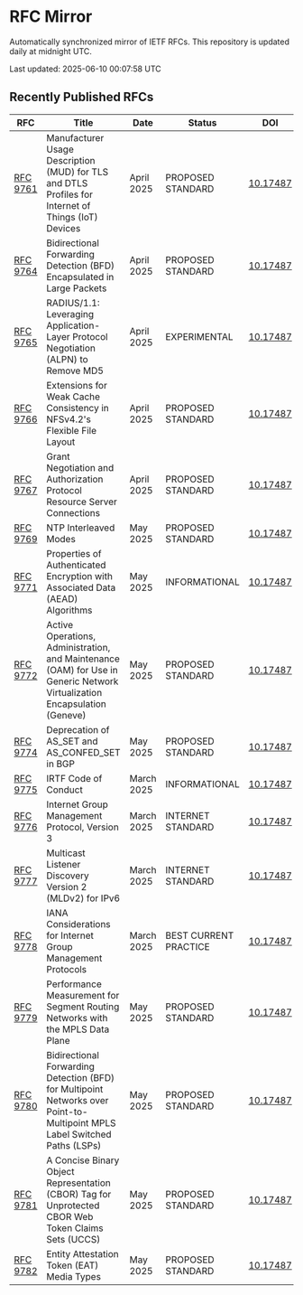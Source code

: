 # RFC Mirror

Automatically synchronized mirror of IETF RFCs. This repository is updated daily at midnight UTC.

Last updated: 2025-06-10 00:07:58 UTC

## Recently Published RFCs

| RFC | Title | Date | Status | DOI |
|-----|-------|------|--------|-----|
| [RFC 9761](rfcs/rfc9761.txt) | Manufacturer Usage Description (MUD) for TLS and DTLS Profiles for Internet of Things (IoT) Devices | April 2025 | PROPOSED STANDARD | [10.17487](https://doi.org/10.17487/RFC9761) |
| [RFC 9764](rfcs/rfc9764.txt) | Bidirectional Forwarding Detection (BFD) Encapsulated in Large Packets | April 2025 | PROPOSED STANDARD | [10.17487](https://doi.org/10.17487/RFC9764) |
| [RFC 9765](rfcs/rfc9765.txt) | RADIUS/1.1: Leveraging Application-Layer Protocol Negotiation (ALPN) to Remove MD5 | April 2025 | EXPERIMENTAL | [10.17487](https://doi.org/10.17487/RFC9765) |
| [RFC 9766](rfcs/rfc9766.txt) | Extensions for Weak Cache Consistency in NFSv4.2's Flexible File Layout | April 2025 | PROPOSED STANDARD | [10.17487](https://doi.org/10.17487/RFC9766) |
| [RFC 9767](rfcs/rfc9767.txt) | Grant Negotiation and Authorization Protocol Resource Server Connections | April 2025 | PROPOSED STANDARD | [10.17487](https://doi.org/10.17487/RFC9767) |
| [RFC 9769](rfcs/rfc9769.txt) | NTP Interleaved Modes | May 2025 | PROPOSED STANDARD | [10.17487](https://doi.org/10.17487/RFC9769) |
| [RFC 9771](rfcs/rfc9771.txt) | Properties of Authenticated Encryption with Associated Data (AEAD) Algorithms | May 2025 | INFORMATIONAL | [10.17487](https://doi.org/10.17487/RFC9771) |
| [RFC 9772](rfcs/rfc9772.txt) | Active Operations, Administration, and Maintenance (OAM) for Use in Generic Network Virtualization Encapsulation (Geneve) | May 2025 | PROPOSED STANDARD | [10.17487](https://doi.org/10.17487/RFC9772) |
| [RFC 9774](rfcs/rfc9774.txt) | Deprecation of AS_SET and AS_CONFED_SET in BGP | May 2025 | PROPOSED STANDARD | [10.17487](https://doi.org/10.17487/RFC9774) |
| [RFC 9775](rfcs/rfc9775.txt) | IRTF Code of Conduct | March 2025 | INFORMATIONAL | [10.17487](https://doi.org/10.17487/RFC9775) |
| [RFC 9776](rfcs/rfc9776.txt) | Internet Group Management Protocol, Version 3 | March 2025 | INTERNET STANDARD | [10.17487](https://doi.org/10.17487/RFC9776) |
| [RFC 9777](rfcs/rfc9777.txt) | Multicast Listener Discovery Version 2 (MLDv2) for IPv6 | March 2025 | INTERNET STANDARD | [10.17487](https://doi.org/10.17487/RFC9777) |
| [RFC 9778](rfcs/rfc9778.txt) | IANA Considerations for Internet Group Management Protocols | March 2025 | BEST CURRENT PRACTICE | [10.17487](https://doi.org/10.17487/RFC9778) |
| [RFC 9779](rfcs/rfc9779.txt) | Performance Measurement for Segment Routing Networks with the MPLS Data Plane | May 2025 | PROPOSED STANDARD | [10.17487](https://doi.org/10.17487/RFC9779) |
| [RFC 9780](rfcs/rfc9780.txt) | Bidirectional Forwarding Detection (BFD) for Multipoint Networks over Point-to-Multipoint MPLS Label Switched Paths (LSPs) | May 2025 | PROPOSED STANDARD | [10.17487](https://doi.org/10.17487/RFC9780) |
| [RFC 9781](rfcs/rfc9781.txt) | A Concise Binary Object Representation (CBOR) Tag for Unprotected CBOR Web Token Claims Sets (UCCS) | May 2025 | PROPOSED STANDARD | [10.17487](https://doi.org/10.17487/RFC9781) |
| [RFC 9782](rfcs/rfc9782.txt) | Entity Attestation Token (EAT) Media Types | May 2025 | PROPOSED STANDARD | [10.17487](https://doi.org/10.17487/RFC9782) |
